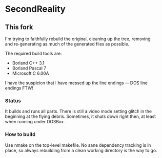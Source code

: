 # SecondReality

## This fork

I'm trying to faithfully rebuild the original, cleaning up the tree, removing and re-generating as much of the generated files as possible.

The required build tools are:

* Borland C++ 3.1
* Borland Pascal 7
* Microsoft C 6.00A

I have the suspicion that I have messed up the line endings -- DOS line endings FTW!

### Status
It builds and runs all parts. There is still a video mode setting glitch in the beginning at the flying debris. Sometimes, it shuts down right then, at least when running under DOSBox.

### How to build
Use nmake on the top-level makefile. No sane dependency tracking is in place, so always rebuilding from a clean working directory is the way to go.

